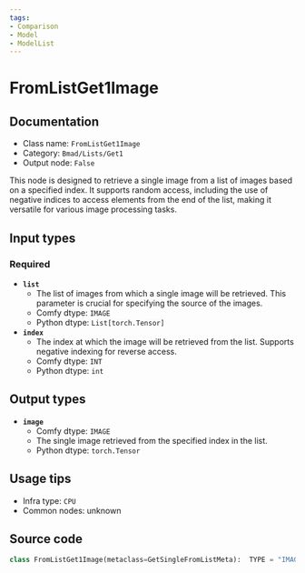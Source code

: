 ```yaml
---
tags:
- Comparison
- Model
- ModelList
---
```


# FromListGet1Image
## Documentation
- Class name: `FromListGet1Image`
- Category: `Bmad/Lists/Get1`
- Output node: `False`

This node is designed to retrieve a single image from a list of images based on a specified index. It supports random access, including the use of negative indices to access elements from the end of the list, making it versatile for various image processing tasks.
## Input types
### Required
- **`list`**
    - The list of images from which a single image will be retrieved. This parameter is crucial for specifying the source of the images.
    - Comfy dtype: `IMAGE`
    - Python dtype: `List[torch.Tensor]`
- **`index`**
    - The index at which the image will be retrieved from the list. Supports negative indexing for reverse access.
    - Comfy dtype: `INT`
    - Python dtype: `int`
## Output types
- **`image`**
    - Comfy dtype: `IMAGE`
    - The single image retrieved from the specified index in the list.
    - Python dtype: `torch.Tensor`
## Usage tips
- Infra type: `CPU`
- Common nodes: unknown


## Source code
```python
class FromListGet1Image(metaclass=GetSingleFromListMeta):  TYPE = "IMAGE"

```
